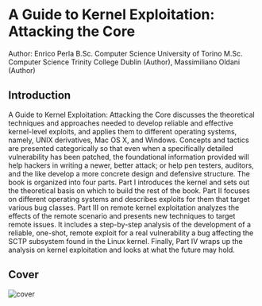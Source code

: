 # A Guide to Kernel Exploitation: Attacking the Core

Author: Enrico Perla B.Sc. Computer Science University of Torino M.Sc. Computer Science Trinity College Dublin (Author), Massimiliano Oldani (Author)

## Introduction

A Guide to Kernel Exploitation: Attacking the Core discusses the theoretical techniques and approaches needed to develop reliable and effective kernel-level exploits, and applies them to different operating systems, namely, UNIX derivatives, Mac OS X, and Windows. Concepts and tactics are presented categorically so that even when a specifically detailed vulnerability has been patched, the foundational information provided will help hackers in writing a newer, better attack; or help pen testers, auditors, and the like develop a more concrete design and defensive structure.
The book is organized into four parts. Part I introduces the kernel and sets out the theoretical basis on which to build the rest of the book. Part II focuses on different operating systems and describes exploits for them that target various bug classes. Part III on remote kernel exploitation analyzes the effects of the remote scenario and presents new techniques to target remote issues. It includes a step-by-step analysis of the development of a reliable, one-shot, remote exploit for a real vulnerability a bug affecting the SCTP subsystem found in the Linux kernel. Finally, Part IV wraps up the analysis on kernel exploitation and looks at what the future may hold.

## Cover

![cover](https://images-na.ssl-images-amazon.com/images/I/41GDTamWIWL._SX413_BO1,204,203,200_.jpg)